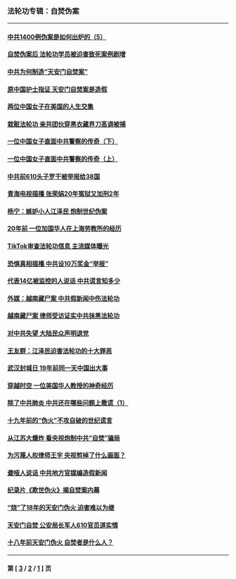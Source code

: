 ### 法轮功专辑：自焚伪案
---
#### [中共1400例伪案是如何出炉的（5）](../../pages/nf5562/n13226831.md?02180430) 
#### [自焚伪案后 法轮功学员被迫害致死案例剧增](../../pages/nf5562/n13190600.md?02180430) 
#### [中共为何制造“天安门自焚案”](../../pages/nf5562/n13183270.md?02180430) 
#### [原中国护士指证 天安门自焚案是造假](../../pages/nf5562/n13172289.md?02180430) 
#### [两位中国女子在美国的人生交集](../../pages/nf5562/n13156138.md?02180430) 
#### [栽赃法轮功 亲共团伙穿黑衣藏界刀高调被捕](../../pages/nf5562/n13073780.md?02180430) 
#### [一位中国女子直面中共警察的传奇（下）](../../pages/nf5562/n12989706.md?02180430) 
#### [一位中国女子直面中共警察的传奇（上）](../../pages/nf5562/n12985072.md?02180430) 
#### [中共前610头子罗干被举报给38国](../../pages/nf5562/n12975419.md?02180430) 
#### [青海电视插播 张荣娟20年冤狱又加刑2年](../../pages/nf5562/n12738166.md?02180430) 
#### [杨宁：嫉妒小人江泽民 炮制世纪伪案](../../pages/nf5562/n12724108.md?02180430) 
#### [20年前 一位加国华人在上海劳教所的经历](../../pages/nf5562/n12707932.md?02180430) 
#### [TikTok审查法轮功信息 主流媒体曝光](../../pages/nf5562/n12362336.md?02180430) 
#### [恐惧真相插播 中共设10万奖金“举报”](../../pages/nf5562/n12306396.md?02180430) 
#### [代表14亿被监控的人说话 中共谎言知多少](../../pages/nf5562/n12297484.md?02180430) 
#### [外媒：越南藏尸案 中共假新闻中伤法轮功](../../pages/nf5562/n12264411.md?02180430) 
#### [越南藏尸案 律师受访证实中共抹黑法轮功](../../pages/nf5562/n12261878.md?02180430) 
#### [对中共失望 大陆民众声明退党](../../pages/nf5562/n12187315.md?02180430) 
#### [王友群：江泽民迫害法轮功的十大罪恶](../../pages/nf5562/n12169074.md?02180430) 
#### [武汉封城日 19年前同一天中国出大事](../../pages/nf5562/n12150901.md?02180430) 
#### [穿越时空  一位美国华人教授的神奇经历](../../pages/nf5562/n12097460.md?02180430) 
#### [除了中共肺炎 中共还在哪些问题上撒谎（1）](../../pages/nf5562/n11955770.md?02180430) 
#### [十九年前的“伪火”不攻自破的世纪谎言](../../pages/nf5562/n11813238.md?02180430) 
#### [从江苏大爆炸 看央视炮制中共“自焚”骗局](../../pages/nf5562/n11140275.md?02180430) 
#### [为污蔑人权律师王宇 央视剪掉了什么画面？](../../pages/nf5562/n11130142.md?02180430) 
#### [聋哑人说话 中共地方官媒编造假新闻](../../pages/nf5562/n11006067.md?02180430) 
#### [纪录片《欺世伪火》揭自焚案内幕](../../pages/nf5562/n11002664.md?02180430) 
#### [“烧”了18年的天安门伪火 迫害难以为继](../../pages/nf5562/n10996660.md?02180430) 
#### [天安门自焚 公安局长军人610官员道实情](../../pages/nf5562/n10997098.md?02180430) 
#### [十八年前天安门伪火 自焚者是什么人？](../../pages/nf5562/n10996556.md?02180430) 

---
#### 第 [ [3](./3.md?02180430) / [2](./2.md?02180430) / [1](./1.md?02180430) ] 页
